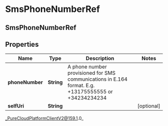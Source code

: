 # SmsPhoneNumberRef

## SmsPhoneNumberRef

## Properties

|Name | Type | Description | Notes|
|------------ | ------------- | ------------- | -------------|
| **phoneNumber** | **String** | A phone number provisioned for SMS communications in E.164 format. E.g. +13175555555 or +34234234234 | |
| **selfUri** | **String** |  | [optional] |



_PureCloudPlatformClientV2@159.1.0_
